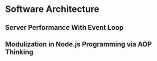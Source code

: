 # Software Architecture

## Server Performance With Event Loop

## Modulization in Node.js Programming via AOP Thinking